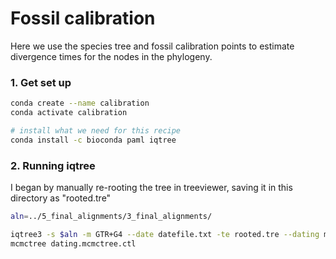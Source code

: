 # Fossil calibration

Here we use the species tree and fossil calibration points to estimate divergence times for the nodes in the phylogeny.


### 1. Get set up

```bash
conda create --name calibration
conda activate calibration

# install what we need for this recipe
conda install -c bioconda paml iqtree
```

### 2. Running iqtree

I began by manually re-rooting the tree in treeviewer, saving it in this directory as "rooted.tre"

```bash
aln=../5_final_alignments/3_final_alignments/

iqtree3 -s $aln -m GTR+G4 --date datefile.txt -te rooted.tre --dating mcmctree --prefix dating
mcmctree dating.mcmctree.ctl
```